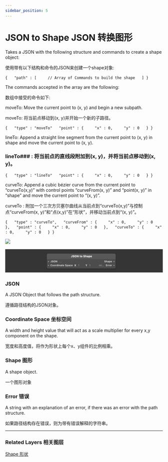 ```yaml
---
sidebar_position: 5
---
```


# JSON to Shape JSON 转换图形

Takes a JSON with the following structure and commands to create a shape object:

使用带有以下结构和命令的JSON来创建一个shape对象:

```
{   "path" : [     // Array of Commands to build the shape   ] }
```

The commands accepted in the array are the following:

数组中接受的命令如下:

moveTo: Move the current point to (x, y) and begin a new subpath.

moveTo: 将当前点移动到(x, y)并开始一个新的子路径。

```
{   "type" : "moveTo"   "point" : {     "x" : 0,     "y" : 0   } }
```

lineTo: Append a straight line segment from the current point to (x, y) in shape and move the current point to (x, y).

### lineTo### : 将当前点的直线段附加到(x, y)，并将当前点移动到(x, y)。

```
{   "type" : "lineTo"   "point" : {     "x" : 0,     "y" : 0   } }
```

curveTo: Append a cubic bézier curve from the current point to “curveTo(x,y)” with control points “curveFrom(x, y)” and “point(x, y)” in “shape” and move the current point to “(x, y)”.

curveTo : 附加一个三次方贝塞尔曲线从当前点到“curveTo(x,y)”与控制点“curveFrom(x, y)”和“点(x,y)”在“形状”，并移动当前点到“(x, y)”。

```
{   "type" : "curveTo",   "curveFrom" : {     "x" : 0,     "y" : 0   },   "point" : {     "x" : 0,     "y" : 0   },   "curveTo" : {     "x" : 0,     "y" : 0   } }
```

![](https://origami.design/public/images/documentation/curveToShapeExample@2x.png)

![Image](./../../../static/img/docs/Utility/json-to-shape.png)

### JSON

A JSON Object that follows the path structure.

遵循路径结构的JSON对象。

### Coordinate Space 坐标空间

A width and height value that will act as a scale multiplier for every x,y component on the shape.

宽度和高度值，将作为形状上每个x、y组件的比例相乘。

### Shape 图形

A shape object.

一个图形对象

### Error 错误

A string with an explanation of an error, if there was an error with the path structure.

如果路径结构存在错误，则为带有错误解释的字符串。

------

### Related Layers 相关图层

[Shape 形状](./../Layer/Shape.md)
